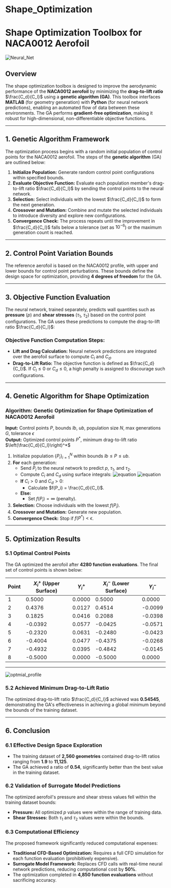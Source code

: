 # Shape_Optimization

# **Shape Optimization Toolbox for NACA0012 Aerofoil**
![Neural_Net](https://github.com/user-attachments/assets/8818819f-f3ef-4b00-a503-3fb0f2b965da)

## **Overview**
The shape optimization toolbox is designed to improve the aerodynamic performance of the **NACA0012 aerofoil** by minimizing the **drag-to-lift ratio** $\frac{C_d}{C_l}$ using a **genetic algorithm (GA)**. This toolbox interfaces **MATLAB** (for geometry generation) with **Python** (for neural network predictions), enabling an automated flow of data between these environments. The GA performs **gradient-free optimization**, making it robust for high-dimensional, non-differentiable objective functions.

---

## **1. Genetic Algorithm Framework**

The optimization process begins with a random initial population of control points for the NACA0012 aerofoil. The steps of the **genetic algorithm** (GA) are outlined below:

1. **Initialize Population:** Generate random control point configurations within specified bounds.
2. **Evaluate Objective Function:** Evaluate each population member's drag-to-lift ratio $\frac{C_d}{C_l}$ by sending the control points to the neural network.
3. **Selection:** Select individuals with the lowest $\frac{C_d}{C_l}$ to form the next generation.
4. **Crossover and Mutation:** Combine and mutate the selected individuals to introduce diversity and explore new configurations.
5. **Convergence Check:** The process repeats until the improvement in $\frac{C_d}{C_l}$ falls below a tolerance (set as $10^{-6}$) or the maximum generation count is reached.

---

## **2. Control Point Variation Bounds**

The reference aerofoil is based on the NACA0012 profile, with upper and lower bounds for control point perturbations. These bounds define the design space for optimization, providing **4 degrees of freedom** for the GA.

---

## **3. Objective Function Evaluation**

The neural network, trained separately, predicts wall quantities such as **pressure** ($p$) and **shear stresses** ($\tau_1$, $\tau_2$) based on the control point configurations. The GA uses these predictions to compute the drag-to-lift ratio $\frac{C_d}{C_l}$:

### **Objective Function Computation Steps:**
- **Lift and Drag Calculation:** Neural network predictions are integrated over the aerofoil surface to compute $C_l$ and $C_d$.
- **Drag-to-Lift Ratio:** The objective function is defined as $\frac{C_d}{C_l}$. If $C_l \leq 0$ or $C_d \leq 0$, a high penalty is assigned to discourage such configurations.

---

## **4. Genetic Algorithm for Shape Optimization**

### **Algorithm: Genetic Optimization for Shape Optimization of NACA0012 Aerofoil**

**Input:** Control points $P$, bounds $lb$, $ub$, population size $N$, max generations $G$, tolerance $\epsilon$  
**Output:** Optimized control points $P^*$, minimum drag-to-lift ratio $\left(\frac{C_d}{C_l}\right)^*$

1. Initialize population $\{P_i\}_{i=1}^N$ within bounds $lb \leq P \leq ub$.
2. **For** each generation:
   - Send $P_i$ to the neural network to predict $p$, $\tau_1$, and $\tau_2$.
   - Compute $C_l$ and $C_d$ using surface integrals:
     ![equation](https://latex.codecogs.com/svg.image?\color{White}C_l=\frac{1}{q_{\infty}S_{\Gamma}}\int_{\Gamma}\sigma_j^wn_j^{\infty}d\bm{x})
     ![equation](https://latex.codecogs.com/svg.image?\color{White}C_d=\frac{1}{q_{\infty}S_{\Gamma}}\int_{\Gamma}\sigma_j^wt_j^{\infty}d\bm{x})
   - **If** $C_l > 0$ and $C_d > 0$:
     - Calculate $f(P_i) = \frac{C_d}{C_l}$.
   - **Else:**
     - Set $f(P_i) = \infty$ (penalty).
3. **Selection:** Choose individuals with the lowest $f(P_i)$.
4. **Crossover and Mutation:** Generate new population.
5. **Convergence Check:** Stop if $f(P^*) < \epsilon$.

---

## **5. Optimization Results**

### **5.1 Optimal Control Points**
The GA optimized the aerofoil after **4280 function evaluations**. The final set of control points is shown below:

| **Point** | **$X_i^+$ (Upper Surface)** | **$Y_i^+$** | **$X_i^-$ (Lower Surface)** | **$Y_i^-$** |
|-----------|-----------------------------|------------|----------------------------|------------|
| 1         | 0.5000                       | 0.0000     | 0.5000                      | 0.0000     |
| 2         | 0.4376                       | 0.0127     | 0.4514                      | -0.0099    |
| 3         | 0.1825                       | 0.0416     | 0.2088                      | -0.0398    |
| 4         | -0.0392                      | 0.0577     | -0.0425                     | -0.0571    |
| 5         | -0.2320                      | 0.0631     | -0.2480                     | -0.0423    |
| 6         | -0.4004                      | 0.0477     | -0.4375                     | -0.0268    |
| 7         | -0.4932                      | 0.0395     | -0.4842                     | -0.0145    |
| 8         | -0.5000                      | 0.0000     | -0.5000                     | 0.0000     |

---
![optmial_profile](https://github.com/user-attachments/assets/bdaa93d4-3528-4685-a71a-1cd1d595ae0b)

### **5.2 Achieved Minimum Drag-to-Lift Ratio**
The optimized drag-to-lift ratio $\frac{C_d}{C_l}$ achieved was **0.54545**, demonstrating the GA's effectiveness in achieving a global minimum beyond the bounds of the training dataset.

---

## **6. Conclusion**

### **6.1 Effective Design Space Exploration**
- The training dataset of **2,560 geometries** contained drag-to-lift ratios ranging from **1.9** to **11,125**.
- The GA achieved a ratio of **0.54**, significantly better than the best value in the training dataset.

### **6.2 Validation of Surrogate Model Predictions**
The optimized aerofoil's pressure and shear stress values fell within the training dataset bounds:
- **Pressure:** All optimized $p$ values were within the range of training data.
- **Shear Stresses:** Both $\tau_1$ and $\tau_2$ values were within the bounds.

### **6.3 Computational Efficiency**
The proposed framework significantly reduced computational expenses:
- **Traditional CFD-Based Optimization:** Requires a full CFD simulation for each function evaluation (prohibitively expensive).
- **Surrogate Model Framework:** Replaces CFD calls with real-time neural network predictions, reducing computational cost by **50%**.
- The optimization completed in **4,850 function evaluations** without sacrificing accuracy.

